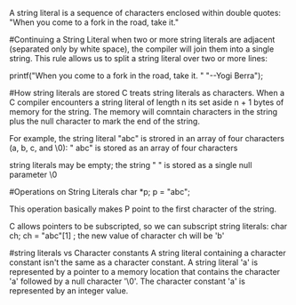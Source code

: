 A string literal is a sequence of characters enclosed within double quotes:
"When you come to a fork in the road, take it."

#Continuing a String Literal
when two or more string literals are adjacent (separated only by white space), the compiler will join them into a single string. This rule allows us to split a string literal over two or more lines:

printf("When you come to a fork in the road, take it. "
"--Yogi Berra");

#How string literals are stored
C treats string literals as characters.
When a C compiler encounters a string literal of length n its set aside n + 1 bytes of memory for the string.
The memory will comntain characters in the string plus the null character to mark the end of the string.

For example, the string literal "abc" is strored in an array of four characters
(a, b, c, and \0):
" abc" is stored as an array of four characters

string literals may be empty; the string " " is stored as a single null parameter \0


#Operations on String Literals
char *p;
p = "abc";

This operation basically makes P point to the first character of the string.

C allows pointers to be subscripted, so we can subscript string literals:
char ch;
ch = "abc"[1] ;
 the new value of character ch will be 'b'

#string literals vs Character constants
A string literal containing a character constant isn't the same as a character constant.
A string literal 'a' is represented by a pointer to a memory location that contains the character 'a' followed by a null character '\0'.
The character constant 'a' is represented by an integer value. 